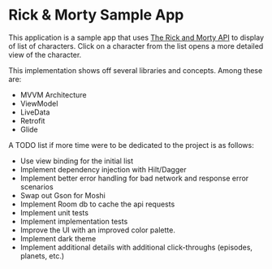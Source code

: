 # Rick & Morty Sample App
This application is a sample app that uses [The Rick and Morty API](https://rickandmortyapi.com/) to display of list of characters. Click on a character from the list opens a more detailed view of the character.

This implementation shows off several libraries and concepts. Among these are:
* MVVM Architecture
* ViewModel
* LiveData
* Retrofit
* Glide

A TODO list if more time were to be dedicated to the project is as follows:
* Use view binding for the initial list
* Implement dependency injection with Hilt/Dagger
* Implement better error handling for bad network and response error scenarios
* Swap out Gson for Moshi
* Implement Room db to cache the api requests
* Implement unit tests
* Implement implementation tests
* Improve the UI with an improved color palette.
* Implement dark theme
* Implement additional details with additional click-throughs (episodes, planets, etc.)

